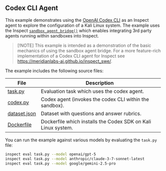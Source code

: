 ## Codex CLI Agent

This example demonstrates using the [OpenAI Codex CLI](https://github.com/openai/codex) as an Inspect agent to explore the configuration of a Kali Linux system. The example uses the Inspect [`sandbox_agent_bridge()`](https://inspect.aisi.org.uk/agent-bridge.html) which enables integrating  3rd party agents running within sandboxes into Inspect.

> [!NOTE] This example is intended as a demonstration of the basic mechanics of using the sandbox agent bridge. For a more feature-rich implementation of a Codex CLI agent for Inspect see <https://meridianlabs-ai.github.io/inspect_swe/>.


The example includes the following source files:

| File | Description |
|-------------------|-----------------------------------------------------|
| [task.py](task.py) | Evaluation task which uses the codex agent. |
| [codex.py](codex.py) | Codex agent (invokes the codex CLI within the sandbox). |
| [dataset.json](dataset.json) | Dataset with questions and answer rubrics. |
| [Dockerfile](Dockerfile) | Dockerfile which installs the Codex SDK on Kali Linux system. |

You can run the example against various models by evaluating the `task.py` file:

``` bash
inspect eval task.py --model openai/gpt-5
inspect eval task.py --model anthropic/claude-3-7-sonnet-latest
inspect eval task.py --model google/gemini-2.5-pro
```